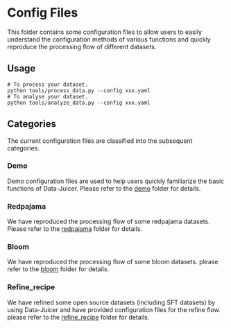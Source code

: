 # Config Files

This folder contains some configuration files to allow users to easily understand the configuration methods of various functions and quickly reproduce the processing flow of different datasets.

## Usage

```shell
# To process your dataset.
python tools/process_data.py --config xxx.yaml
# To analyse your dataset.
python tools/analyze_data.py --config xxx.yaml
```

## Categories

The current configuration files are classified into the subsequent categories.

### Demo

Demo configuration files are used to help users quickly familiarize the basic functions of Data-Juicer. Please refer to the [demo](demo) folder for details.


### Redpajama

We have reproduced the processing flow of some redpajama datasets. Please refer to the [redpajama](redpajama) folder for details.

### Bloom

We have reproduced the processing flow of some bloom datasets. please refer to the [bloom](bloom) folder for details.

### Refine_recipe
We have refined some open source datasets (including SFT datasets) by using Data-Juicer and have provided configuration files for the refine flow. please refer to the [refine_recipe](refine_recipe) folder for details.